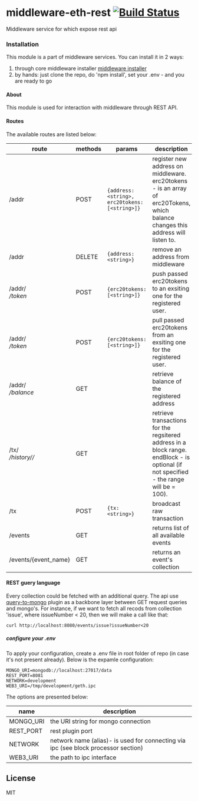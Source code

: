 # middleware-eth-rest [![Build Status](https://travis-ci.org/ChronoBank/middleware-eth-rest.svg?branch=master)](https://travis-ci.org/ChronoBank/middleware-eth-rest)

Middleware service for which expose rest api

### Installation

This module is a part of middleware services. You can install it in 2 ways:

1) through core middleware installer  [middleware installer](https://github.com/ChronoBank/middleware)
2) by hands: just clone the repo, do 'npm install', set your .env - and you are ready to go

#### About
This module is used for interaction with middleware through REST API.


#### Routes


The available routes are listed below:

| route | methods | params | description |
| ------ | ------ | ------ | ------ |
| /addr   | POST | ``` {address: <string>, erc20tokens: [<string>]} ``` | register new address on middleware. erc20tokens - is an array of erc20Tokens, which balance changes this address will listen to.
| /addr   | DELETE | ``` {address: <string>} ``` | remove an address from middleware
| /addr/<address>/token   | POST | ``` {erc20tokens: [<string>]} ``` | push passed erc20tokens to an exsiting one for the registered user.
| /addr/<address>/token   | POST | ``` {erc20tokens: [<string>]} ``` | pull passed erc20tokens from an exsiting one for the registered user.
| /addr/<address>/balance   | GET |  | retrieve balance of the registered address
| /tx/<address>/history/<startBlock>/<endBlock>   | GET |  | retrieve transactions for the regsitered address in a block range. endBlock - is optional (if not specified - the range will be = 100).
| /tx   | POST | ``` {tx: <string>} ``` | broadcast raw transaction
| /events   | GET | |returns list of all available events
| /events/{event_name}   | GET | |returns an event's collection


#### REST guery language

Every collection could be fetched with an additional query. The api use [query-to-mongo](https://www.npmjs.com/package/query-to-mongo) plugin as a backbone layer between GET request queries and mongo's. For instance, if we want to fetch all recods from collection 'issue', where issueNumber < 20, then we will make a call like that:
```
curl http://localhost:8080/events/issue?issueNumber<20
```


##### сonfigure your .env

To apply your configuration, create a .env file in root folder of repo (in case it's not present already).
Below is the expamle configuration:

```
MONGO_URI=mongodb://localhost:27017/data
REST_PORT=8081
NETWORK=development
WEB3_URI=/tmp/development/geth.ipc
```

The options are presented below:

| name | description|
| ------ | ------ |
| MONGO_URI   | the URI string for mongo connection
| REST_PORT   | rest plugin port
| NETWORK   | network name (alias)- is used for connecting via ipc (see block processor section)
| WEB3_URI   | the path to ipc interface

License
----

MIT